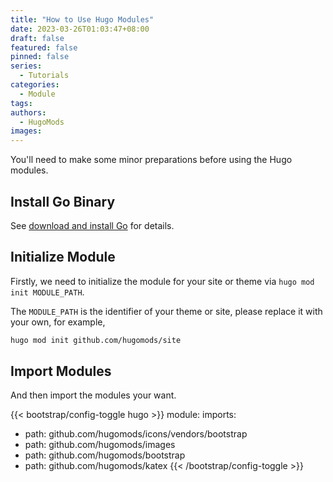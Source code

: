 ```yaml
---
title: "How to Use Hugo Modules"
date: 2023-03-26T01:03:47+08:00
draft: false
featured: false
pinned: false
series:
  - Tutorials
categories:
  - Module
tags:
authors:
  - HugoMods
images:
---
```


You'll need to make some minor preparations before using the Hugo modules.

<!--more-->

## Install Go Binary

See [download and install Go](https://go.dev/doc/install) for details.

## Initialize Module

Firstly, we need to initialize the module for your site or theme via `hugo mod init MODULE_PATH`.

The `MODULE_PATH` is the identifier of your theme or site, please replace it with your own, for example,

```sh
hugo mod init github.com/hugomods/site
```

## Import Modules

And then import the modules your want.

{{< bootstrap/config-toggle hugo >}}
module:
  imports:
  - path: github.com/hugomods/icons/vendors/bootstrap
  - path: github.com/hugomods/images
  - path: github.com/hugomods/bootstrap
  - path: github.com/hugomods/katex
{{< /bootstrap/config-toggle >}}
